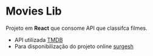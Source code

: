 # Movies Lib

Projeto em **React** que consome API que classifca filmes.

* API utilizada [TMDB](https://www.themoviedb.org/)
* Para disponibilização do projeto online [surgesh](https://surge.sh/)
